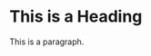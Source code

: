 <html>
  <head>
    <title>Mr.B</title>
      </head>
    <body>
      <h1>This is a Heading</h1>
<p>This is a paragraph.</p>

</body>
</html>
